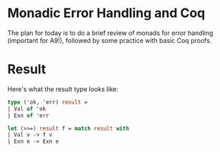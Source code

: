 # Monadic Error Handling and Coq

The plan for today is to do a brief review of monads for error handling (important for A9!),
followed by some practice with basic Coq proofs.

# Result

Here's what the result type looks like:

```ocaml
type ('ok, 'err) result =
| Val of 'ok
| Exn of 'err

let (>>=) result f = match result with
| Val v -> f v
| Exn e -> Exn e
```
